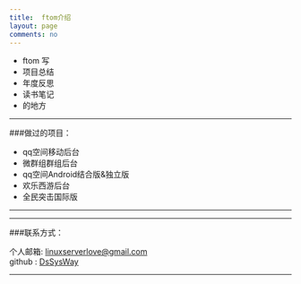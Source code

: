 ```yaml
---
title:  ftom介绍
layout: page
comments: no
---
```


* ftom 写
* 项目总结
* 年度反思
* 读书笔记
* 的地方



----

###做过的项目：        



* qq空间移动后台
* 微群组群组后台
* qq空间Android结合版&独立版
* 欢乐西游后台 
* 全民突击国际版 



----



----

###联系方式：        

个人邮箱: [linuxserverlove@gmail.com](mailto:linuxserverlove@gmail.com)     
github : [DsSysWay](https://github.com/DsSysWay)        

----



